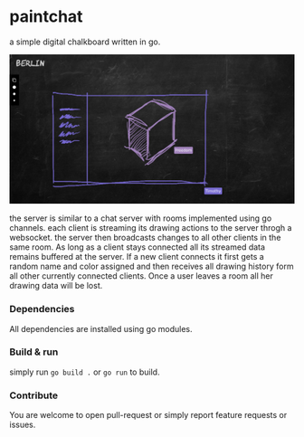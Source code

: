 # paintchat

a simple digital chalkboard written in go.

![](https://raw.githubusercontent.com/moethu/paintchat/main/static/screenshot.png)

the server is similar to a chat server with rooms implemented using go channels. each client is streaming its drawing actions to the server throgh a websocket. the server then broadcasts changes to all other clients in the same room. As long as a client stays connected all its streamed data remains buffered at the server. If a new client connects it first gets a random name and color assigned and then receives all drawing history form all other currently connected clients. Once a user leaves a room all her drawing data will be lost.

### Dependencies

All dependencies are installed using go modules.

### Build & run

simply run `go build .` or `go run` to build.

### Contribute

You are welcome to open pull-request or simply report feature requests or issues.
